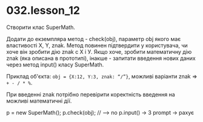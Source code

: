 # 032.lesson_12

Створити клас SuperMath.

Додати до екземпляра метод - check(obj), параметр obj якого має властивості X, Y, znak. Метод повинен підтвердити у користувача, чи хоче він зробити дію znak c Х і У. Якщо хоче, зробити математичну дію znak (яка описана в прототипі), інакше - запитати введення нових даних через метод input() класу SuperMath. 

Приклад об'єкта: `obj = {X:12, Y:3, znak: “/”}`, можливі варіанти znak => `+ - / * %`.

При введенні znak потрібно перевірити коректність введення на можливі математичні дії.

p = new SuperMath();
p.check(obj); // --> no p.input() -> 3 prompt -> рахує
